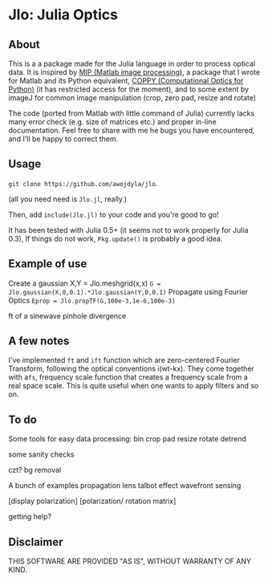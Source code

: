 # Jlo: Julia Optics

## About
This is a a package made for the Julia language in order to process optical data.
It is inspired by [MIP (Matlab image processing)](https://github.com/awojdyla/mip), a package that I wrote for Matlab  and its Python equivalent, [COPPY (Computational Optics for Python)](https://bitbucket.org/alsuboss/coppy) (it has restricted access for the moment), and to some extent by imageJ for common image manipulation (crop, zero pad, resize and rotate)


The code (ported from Matlab with little command of Julia) currently lacks many error check (e.g. size of matrices etc.) and proper in-line documentation. Feel free to share with me he bugs you have encountered, and I'll be happy to correct them.

## Usage
```git clone https://github.com/awojdyla/jlo```.

(all you need need is `Jlo.jl`, really.)

Then, add ```include(Jlo.jl)``` to your code and you're good to go!

It has been tested with Julia 0.5+ (it seems not to work properly for Julia 0.3), If things do not work, `Pkg.update()` is probably a good idea.

## Example of use
Create a gaussian
X,Y = Jlo.meshgrid(x,x)
```G = Jlo.gaussian(X,0,0.1).*Jlo.gaussian(Y,0,0.1)```
Propagate using Fourier Optics
```Eprop = Jlo.propTF(G,100e-3,1e-6,100e-3)```

ft of a sinewave
pinhole divergence

## A few notes
I've implemented `ft` and `ift` function which are zero-centered Fourier Transform, following the optical conventions i(wt-kx). They come together with a`fs`, frequency scale function that creates a frequency scale from a real space scale. This is quite useful when one wants to apply filters and so on.

## To do
Some tools for easy data processing:
bin
crop
pad
resize
rotate
detrend

some sanity checks

czt?
bg removal

A bunch of examples
propagation
lens
talbot effect
wavefront sensing

[display polarization]
[polarization/ rotation matrix]

getting help?

## Disclaimer
THIS SOFTWARE ARE PROVIDED "AS IS", WITHOUT WARRANTY OF ANY KIND.
